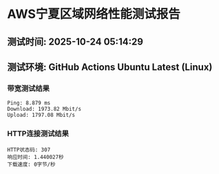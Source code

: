 # AWS宁夏区域网络性能测试报告
## 测试时间: 2025-10-24 05:14:29
## 测试环境: GitHub Actions Ubuntu Latest (Linux)

### 带宽测试结果
```
Ping: 8.879 ms
Download: 1973.82 Mbit/s
Upload: 1797.08 Mbit/s
```

### HTTP连接测试结果
```
HTTP状态码: 307
响应时间: 1.440027秒
下载速度: 0字节/秒
```

